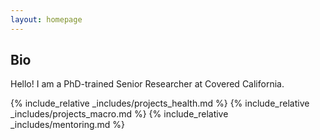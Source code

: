 ```yaml
---
layout: homepage
---
```


## Bio
Hello! I am a PhD-trained Senior Researcher at Covered California. 


{% include_relative _includes/projects_health.md %}
{% include_relative _includes/projects_macro.md %}
{% include_relative _includes/mentoring.md %}





